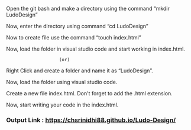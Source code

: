 Open the git bash and make a directory using the command “mkdir LudoDesign”

Now, enter the directory using command “cd LudoDesign”

Now to create file use the command “touch index.html” 

Now, load the folder in visual studio code and start working in index.html.

						(or)
Right Click and create a folder and name it as “LudoDesign”.

Now, load the folder using visual studio code.

Create a new file index.html. Don't forget to add the .html extension. 

Now, start writing your code in the index.html.

### Output Link : https://chsrinidhi88.github.io/Ludo-Design/

